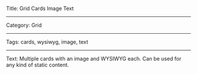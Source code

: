 Title: Grid Cards Image Text

---

Category: Grid

---

Tags: cards, wysiwyg, image, text

---

Text: Multiple cards with an image and WYSIWYG each. Can be used for any kind of static content.
